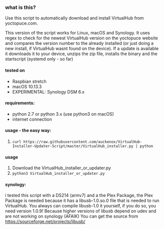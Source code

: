 ### what is this?
Use this script to automatically download and install VirtualHub from yoctopuce.com.

This version of the script works for Linux, macOS and Synology.
It uses regex to check for the newest VirtualHub version on the yoctopuce website and compares the version number to the already installed (or just doing a new install, if VirtualHub wasnt found on the device).
If a update is available it downloads it to your device, unzips the zip file, installs the binary and the startscript (systemd only - so far)

#### tested on
+  Raspbian stretch
+  macOS 10.13.3
+  EXPERIMENTAL: Synology DSM 6.x

#### requirements:
* python 2.7 or python 3.x (use python3 on macOS)
* internet connection

#### usage - the easy way:
1. `curl https://raw.githubusercontent.com/auckenox/VirtualHub-Installer-Updater-Script/master/VirtualHub_installer.py | python`

#### usage
1. Download the VirtualHub_installer_or_updater.py
2. `python3 VirtualHub_installer_or_updater.py`


#### synology:
i tested this script with a DS214 (armv7) and a the Plex Package,
the Plex Package is needed because it has a libusb-1.0.so.0 file that is needed to run VirtualHub.
You always can compile libusb-1.0 it yourself, if you do so, you need version 1.0.9!
Because higher versions of libusb depend on udev and are not working on synology (AFAIK)
You can get the source from https://sourceforge.net/projects/libusb/
